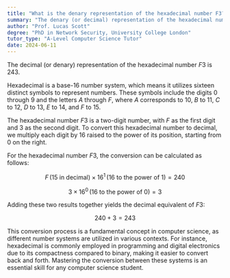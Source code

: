 ```yaml
---
title: "What is the denary representation of the hexadecimal number F3?"
summary: "The denary (or decimal) representation of the hexadecimal number F3 is 243."
author: "Prof. Lucas Scott"
degree: "PhD in Network Security, University College London"
tutor_type: "A-Level Computer Science Tutor"
date: 2024-06-11
---
```


The decimal (or denary) representation of the hexadecimal number $F3$ is $243$.

Hexadecimal is a base-16 number system, which means it utilizes sixteen distinct symbols to represent numbers. These symbols include the digits $0$ through $9$ and the letters $A$ through $F$, where $A$ corresponds to $10$, $B$ to $11$, $C$ to $12$, $D$ to $13$, $E$ to $14$, and $F$ to $15$.

The hexadecimal number $F3$ is a two-digit number, with $F$ as the first digit and $3$ as the second digit. To convert this hexadecimal number to decimal, we multiply each digit by $16$ raised to the power of its position, starting from $0$ on the right.

For the hexadecimal number $F3$, the conversion can be calculated as follows:

$$
F \, (15 \text{ in decimal}) \times 16^1 \, (16 \text{ to the power of } 1) = 240
$$

$$
3 \times 16^0 \, (16 \text{ to the power of } 0) = 3
$$

Adding these two results together yields the decimal equivalent of $F3$:

$$
240 + 3 = 243
$$

This conversion process is a fundamental concept in computer science, as different number systems are utilized in various contexts. For instance, hexadecimal is commonly employed in programming and digital electronics due to its compactness compared to binary, making it easier to convert back and forth. Mastering the conversion between these systems is an essential skill for any computer science student.
    